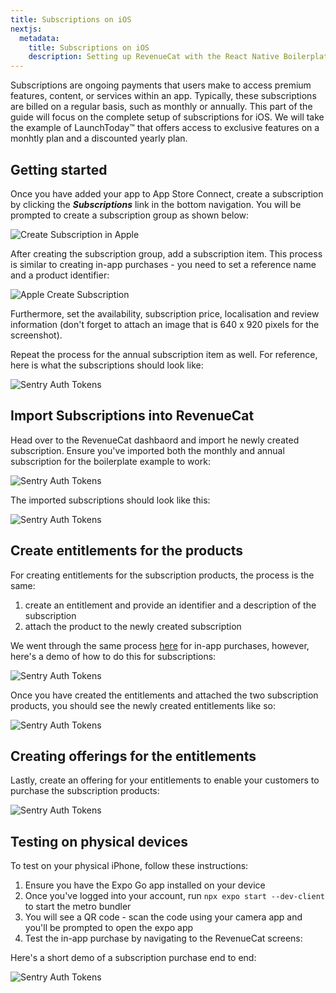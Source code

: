 ```yaml
---
title: Subscriptions on iOS
nextjs:
  metadata:
    title: Subscriptions on iOS
    description: Setting up RevenueCat with the React Native Boilerplate
---
```


Subscriptions are ongoing payments that users make to access premium
features, content, or services within an app. Typically, these subscriptions are billed on a regular basis, such as monthly or annually. This part of the guide will focus on the complete setup of subscriptions for iOS. We will take the example of LaunchToday™ that offers access to exclusive features on a monhtly plan and a discounted yearly plan.

## Getting started

Once you have added your app to App Store Connect, create a subscription by clicking the **_Subscriptions_** link in the bottom navigation. You will be
prompted to create a subscription group as shown below:

![Create Subscription in Apple](/images/apple-create-subs.gif)

After creating the subscription group, add a subscription item. This process is similar to creating in-app purchases - you need to set a
reference name and a product identifier:

![Apple Create Subscription](/images/revenue-cat-subs-create.gif)

Furthermore, set the availability, subscription price, localisation and review information (don't forget to attach an image that is
640 x 920 pixels for the screenshot).

Repeat the process for the annual subscription item as well. For reference, here is what the subscriptions should look like:

![Sentry Auth Tokens](/images/revenue-cat-subs-after.png)

## Import Subscriptions into RevenueCat

Head over to the RevenueCat dashbaord and import he newly created subscription. Ensure you've imported both the monthly and annual subscription
for the boilerplate example to work:

![Sentry Auth Tokens](/images/revenue-cat-import-subs.gif)

The imported subscriptions should look like this:

![Sentry Auth Tokens](/images/revenue-cat-imported-subs-view.png)

## Create entitlements for the products

For creating entitlements for the subscription products, the process is the same:

1. create an entitlement and provide an identifier and a description of the subscription
2. attach the product to the newly created subscription

We went through the same process [here](/inapp-purchases/Apple/setup-in-app-purchases-with-Apple#creating-entitlements-for-the-products) for
in-app purchases, however, here's a demo of how to do this for subscriptions:

![Sentry Auth Tokens](/images/revenue-cat-create-entitlement-for-sub.gif)

Once you have created the entitlements and attached the two subscription products, you should see the newly created entitlements like so:

![Sentry Auth Tokens](/images/revenue-cat-entitlements-with-subs.png)

## Creating offerings for the entitlements

Lastly, create an offering for your entitlements to enable your customers to purchase the subscription products:

![Sentry Auth Tokens](/images/revenue-cat-offering-subs.gif)

## Testing on physical devices

To test on your physical iPhone, follow these instructions:

1. Ensure you have the Expo Go app installed on your device
2. Once you've logged into your account, run `npx expo start --dev-client` to start the metro bundler
3. You will see a QR code - scan the code using your camera app and you'll be prompted to open the expo app
4. Test the in-app purchase by navigating to the RevenueCat screens:

Here's a short demo of a subscription purchase end to end:

![Sentry Auth Tokens](/images/revenue-cat-subs-demo.gif)
